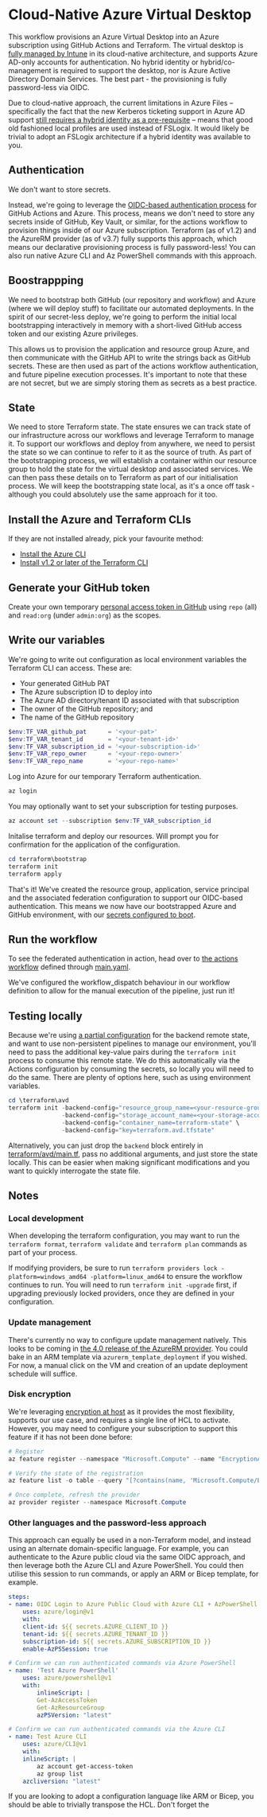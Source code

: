 # Cloud-Native Azure Virtual Desktop 

This workflow provisions an Azure Virtual Desktop into an Azure subscription using GitHub Actions and Terraform. The virtual desktop is [fully managed by Intune](https://docs.microsoft.com/en-us/mem/intune/fundamentals/azure-virtual-desktop-multi-session) in its cloud-native architecture, and supports Azure AD-only accounts for authentication. No hybrid identity or hybrid/co-management is required to support the desktop, nor is Azure Active Directory Domain Services. The best part - the provisioning is fully password-less via OIDC.

Due to cloud-native approach, the current limitations in Azure Files – specifically the fact that the new Kerberos ticketing support in Azure AD support [still requires a hybrid identity as a pre-requisite](https://docs.microsoft.com/en-us/azure/virtual-desktop/create-profile-container-azure-ad#prerequisites) – means that good old fashioned local profiles are used instead of FSLogix. It would likely be trivial to adopt an FSLogix architecture if a hybrid identity was available to you.

## Authentication

We don't want to store secrets. 

Instead, we're going to leverage the [OIDC-based authentication process](https://docs.github.com/en/actions/deployment/security-hardening-your-deployments/configuring-openid-connect-in-azure) for GitHub Actions and Azure. This process, means we don't need to store any secrets inside of GitHub, Key Vault, or similar, for the actions workflow to provision things inside of our Azure subscription. Terraform (as of v1.2) and the AzureRM provider (as of v3.7) fully supports this approach, which means our declarative provisioning process is fully password-less! You can also run native Azure CLI and Az PowerShell commands with this approach.

## Boostrappping

We need to bootstrap both GitHub (our repository and workflow) and Azure (where we will deploy stuff) to facilitate our automated deployments. In the spirit of our secret-less deploy, we're going to perform the initial local bootstrapping interactively in memory with a short-lived GitHub access token and our existing Azure privileges. 

This allows us to provision the application and resource group Azure, and then communicate with the GitHub API to write the strings back as GitHub secrets. These are then used as part of the actions workflow authentication, and future pipeline execution processes. It's important to note that these are not secret, but we are simply storing them as secrets as a best practice.

## State

We need to store Terraform state. The state ensures we can track state of our infrastructure across our workflows and leverage Terraform to manage it. To support our workflows and deploy from anywhere, we need to persist the state so we can continue to refer to it as the source of truth. As part of the bootstrapping process, we will establish a container within our resource group to hold the state for the virtual desktop and associated services. We can then pass these details on to Terraform as part of our initialisation process. We will keep the bootstrapping state local, as it's a once off task - although you could absolutely use the same approach for it too.

## Install the Azure and Terraform CLIs

If they are not installed already, pick your favourite method:

- [Install the Azure CLI](https://docs.microsoft.com/en-us/cli/azure/install-azure-cli)
- [Install v1.2 or later of the Terraform CLI](https://learn.hashicorp.com/tutorials/terraform/install-cli)

## Generate your GitHub token

Create your own temporary [personal access token in GitHub](https://github.com/settings/tokens/new) using `repo` (all) and `read:org` (under `admin:org`) as the scopes.

## Write our variables

We're going to write out configuration as local environment variables the Terraform CLI can access. These are:

- Your generated GitHub PAT
- The Azure subscription ID to deploy into
- The Azure AD directory/tenant ID associated with that subscription
- The owner of the GitHub repository; and
- The name of the GitHub repository

```powershell
$env:TF_VAR_github_pat      = '<your-pat>'
$env:TF_VAR_tenant_id       = '<your-tenant-id>'
$env:TF_VAR_subscription_id = '<your-subscription-id>'
$env:TF_VAR_repo_owner      = '<your-repo-owner>'
$env:TF_VAR_repo_name       = '<your-repo-name>'
```

Log into Azure for our temporary Terraform authentication.

```powershell
az login
```

You may optionally want to set your subscription for testing purposes.

```powershell
az account set --subscription $env:TF_VAR_subscription_id
```

Initalise terraform and deploy our resources. Will prompt you for confirmation for the application of the configuration.

```powershell
cd terraform\bootstrap
terraform init
terraform apply
```

That's it! We've created the resource group, application, service principal and the associated federation configuration to support our OIDC-based authentication. This means we now have our bootstrapped Azure and GitHub environment, with our [secrets configured to boot](../../settings/secrets/actions).

## Run the workflow

To see the federated authentication in action, head over to [the actions workflow](../../actions/workflows/main.yml) defined through [main.yaml](.github/workflows/main.yml). 

We've configured the workflow_dispatch behaviour in our workflow definition to allow for the manual execution of the pipeline, just run it!

## Testing locally

Because we're using [a partial configuration](https://www.terraform.io/language/settings/backends/configuration#partial-configuration) for the backend remote state, and want to use non-persistent pipelines to manage our environment, you'll need to pass the additional key-value pairs during the `terraform init` process to consume this remote state. We do this automatically via the Actions configuration by consuming the secrets, so locally you will need to do the same. There are plenty of options here, such as using environment variables.

```powershell
cd \terraform\avd
terraform init -backend-config="resource_group_name=<your-resource-group-name>"
               -backend-config="storage_account_name=<your-storage-account-name>" \
               -backend-config="container_name=terraform-state" \
               -backend-config="key=terraform.avd.tfstate"
```

Alternatively, you can just drop the `backend` block entirely in [terraform/avd/main.tf](terraform/avd/main.tf), pass no additional arguments, and just store the state locally. This can be easier when making significant modifications and you want to quickly interrogate the state file.
## Notes

### Local development

When developing the terraform configuration, you may want to run the `terraform format`, `terraform validate` and `terraform plan` commands as part of your process. 

If modifying providers, be sure to run `terraform providers lock -platform=windows_amd64 -platform=linux_amd64` to ensure the workflow continues to run. You will need to run `terraform init -upgrade` first, if upgrading previously locked providers, once they are defined in your configuration.

### Update management

There's currently no way to configure update management natively. This looks to be coming in [the 4.0 release of the AzureRM provider](https://github.com/hashicorp/terraform-provider-azurerm/issues/2812). You could bake in an ARM template via `azurerm_template_deployment` if you wished. For now, a manual click on the VM and creation of an update deployment schedule will suffice. 

### Disk encryption

We're leveraging [encryption at host](https://docs.microsoft.com/en-us/azure/virtual-machines/disk-encryption-overview) as it provides the most flexibility, supports our use case, and requires a single line of HCL to activate. However, you may need to configure your subscription to support this feature if it has not been done before:

```powershell
# Register
az feature register --namespace "Microsoft.Compute" --name "EncryptionAtHost"

# Verify the state of the registration
az feature list -o table --query "[?contains(name, 'Microsoft.Compute/EncryptionAtHost')].{Name:name,State:properties.state}"

# Once complete, refresh the provider
az provider register --namespace Microsoft.Compute
```

### Other languages and the password-less approach

This approach can equally be used in a non-Terraform model, and instead using an alternate domain-specific language. For example, you can authenticate to the Azure public cloud via the same OIDC approach, and then leverage both the Azure CLI and Azure PowerShell. You could then utilise this session to run commands, or apply an ARM or Bicep template, for example.

```yaml
steps:
- name: OIDC Login to Azure Public Cloud with Azure CLI + AzPowerShell
    uses: azure/login@v1
    with:
    client-id: ${{ secrets.AZURE_CLIENT_ID }} 
    tenant-id: ${{ secrets.AZURE_TENANT_ID }} 
    subscription-id: ${{ secrets.AZURE_SUBSCRIPTION_ID }} 
    enable-AzPSSession: true

# Confirm we can run authenticated commands via Azure PowerShell
- name: 'Test Azure PowerShell'
    uses: azure/powershell@v1
    with:
        inlineScript: |
        Get-AzAccessToken
        Get-AzResourceGroup
        azPSVersion: "latest"

# Confirm we can run authenticated commands via the Azure CLI
- name: Test Azure CLI
    uses: azure/CLI@v1
    with:
    inlineScript: |
        az account get-access-token
        az group list
    azcliversion: "latest"
```

If you are looking to adopt a configuration language like ARM or Bicep, you should be able to trivially transpose the HCL. Don't forget the 